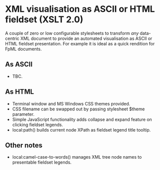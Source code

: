 # XML visualisation as ASCII or HTML fieldset (XSLT 2.0)
A couple of zero or low configurable stylesheets to transform *any* data-centric XML document to provide an automated visualisation as ASCII or HTML fieldset presentation. For example it is ideal as a quick rendition for FpML documents. 

## As ASCII
* TBC.

## As HTML
* Terminal window and MS Windows CSS themes provided.
* CSS filename can be swapped out by passing stylesheet $theme parameter.
* Simple JavaScript functionality adds collapse and expand feature on clicking fieldset legends. 
* local:path() builds current node XPath as fieldset legend title tooltip. 

## Other notes
* local:camel-case-to-words() manages XML tree node names to presentable fieldset legends.
